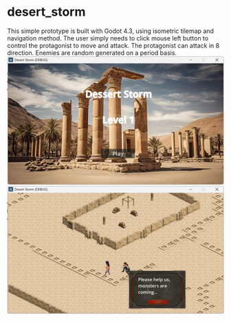 # desert_storm
This simple prototype is built with Godot 4.3, using isometric tilemap and navigation method. The user simply needs to click mouse left button to control the protagonist to move and attack. The protagonist can attack in 8 direction. Enemies are random generated on a period basis.
![alt text](https://github.com/jiayizhang123/desert_storm/blob/main/demo1.png?raw=true)
![alt text](https://github.com/jiayizhang123/desert_storm/blob/main/demo2.png?raw=true)
